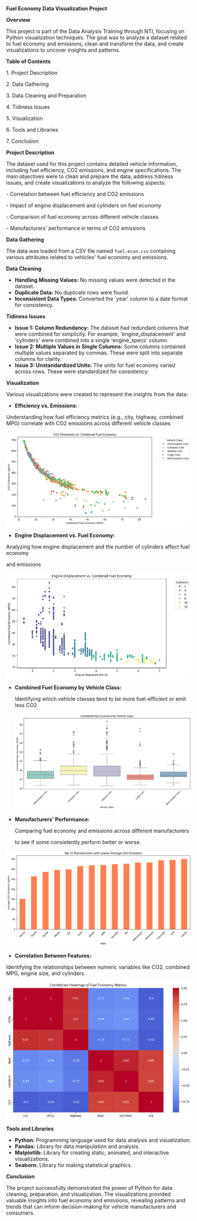 ﻿
**Fuel Economy Data Visualization Project**

**Overview**

This project is part of the Data Analysis Training through NTI, focusing on Python visualization techniques. The goal was to analyze a dataset related to fuel economy and emissions, clean and transform the data, and create visualizations to uncover insights and patterns.

**Table of Contents**

1\. Project Description

2\. Data Gathering

3\. Data Cleaning and Preparation

4\. Tidiness Issues

5\. Visualization

6\. Tools and Libraries

7\. Conclusion

**Project Description**

The dataset used for this project contains detailed vehicle information, including fuel efficiency, CO2 emissions, and engine specifications. The main objectives were to clean and prepare the data, address tidiness issues, and create visualizations to analyze the following aspects:

\-  Correlation between fuel efficiency and CO2 emissions

\-  Impact of engine displacement and cylinders on fuel economy

\-  Comparison of fuel economy across different vehicle classes

\-  Manufacturers' performance in terms of CO2 emissions

**Data Gathering**

The data was loaded from a CSV file named `fuel-econ.csv` containing various attributes related to vehicles' fuel economy and emissions.




**Data Cleaning**

- **Handling Missing Values:** No missing values were detected in the dataset.
- **Duplicate Data:** No duplicate rows were found.
- **Inconsistent Data Types:** Converted the 'year' column to a date format for consistency.

**Tidiness Issues**

- **Issue 1: Column Redundancy:** The dataset had redundant columns that were combined for simplicity. For example, 'engine\_displacement' and 'cylinders' were combined into a single 'engine\_specs' column.
- **Issue 2: Multiple Values in Single Columns:** Some columns contained multiple values separated by commas. These were split into separate columns for clarity.
- **Issue 3: Unstandardized Units:** The units for fuel economy varied across rows. These were standardized for consistency.

**Visualization**

Various visualizations were created to represent the insights from the data:

- **Efficiency vs. Emissions:** 

Understanding how fuel efficiency metrics (e.g., city, highway, combined MPG) correlate with CO2 emissions across different vehicle classes

![Efficiency vs. Emissions](visuals/Efficiency%20vs%20Emissions.png)












- **Engine Displacement vs. Fuel Economy:**

Analyzing how engine displacement and the number of cylinders affect fuel economy 

and emissions

![Engine Displacement vs. Fuel Economy](visuals/Engine%20Displacement%20vs.%20Fuel%20Economy.png)












- **Combined Fuel Economy by Vehicle Class:** 

  Identifying which vehicle classes tend to be more fuel-efficient or emit less CO2

  ![Combined Fuel Economy by Vehicle Class](visuals/Combined%20Fuel%20Economy%20by%20Vehicle%20Class.png)











- **Manufacturers' Performance:**

  Comparing fuel economy and emissions across different manufacturers

  to see if some consistently perform better or worse.

![Manufacturers' Performance](visuals/Manufacturers'%20Performance.png)










- **Correlation Between Features:**

Identifying the relationships between numeric variables like CO2, combined MPG, engine size, and cylinders.

![Correlation Between Features](visuals/Correlation%20Between%20Features.png)














**Tools and Libraries**

- **Python:** Programming language used for data analysis and visualization.
- **Pandas:** Library for data manipulation and analysis.
- **Matplotlib:** Library for creating static, animated, and interactive visualizations.
- **Seaborn:** Library for making statistical graphics.

**Conclusion**

The project successfully demonstrated the power of Python for data cleaning, preparation, and visualization. The visualizations provided valuable insights into fuel economy and emissions, revealing patterns and trends that can inform decision-making for vehicle manufacturers and consumers.

